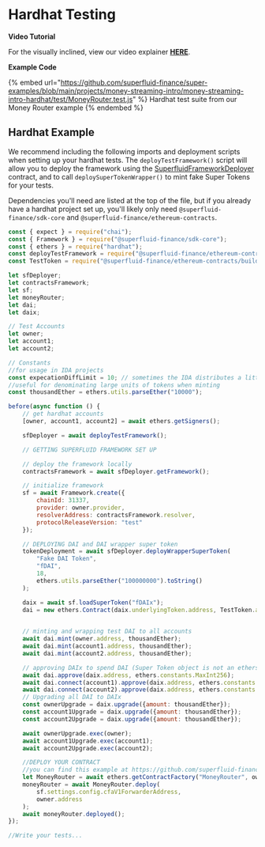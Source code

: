 # Hardhat Testing

**Video Tutorial**

For the visually inclined, view our video explainer [**HERE**](https://www.youtube.com/watch?v=C\_PGd8CPdfg).

**Example Code**

{% embed url="https://github.com/superfluid-finance/super-examples/blob/main/projects/money-streaming-intro/money-streaming-intro-hardhat/test/MoneyRouter.test.js" %}
Hardhat test suite from our Money Router example
{% endembed %}

## Hardhat Example

We recommend including the following imports and deployment scripts when setting up your hardhat tests. The `deployTestFramework()` script will allow you to deploy the framework using the [SuperfluidFrameworkDeployer](https://github.com/superfluid-finance/protocol-monorepo/blob/dev/packages/ethereum-contracts/contracts/utils/SuperfluidFrameworkDeployer.sol) contract, and to call `deploySuperTokenWrapper()` to mint fake Super Tokens for your tests.

Dependencies you'll need are listed at the top of the file, but if you already have a hardhat project set up, you'll likely only need `@superfluid-finance/sdk-core` and `@superfluid-finance/ethereum-contracts`.

```javascript
const { expect } = require("chai");
const { Framework } = require("@superfluid-finance/sdk-core");
const { ethers } = require("hardhat");
const deployTestFramework = require("@superfluid-finance/ethereum-contracts/scripts/deploy-test-framework");
const TestToken = require("@superfluid-finance/ethereum-contracts/build/contracts/TestToken.json");

let sfDeployer;
let contractsFramework;
let sf;
let moneyRouter;
let dai;
let daix;

// Test Accounts
let owner;
let account1;
let account2;

// Constants
//for usage in IDA projects
const expecationDiffLimit = 10; // sometimes the IDA distributes a little less wei than expected. Accounting for potential discrepency with 10 wei margin
//useful for denominating large units of tokens when minting
const thousandEther = ethers.utils.parseEther("10000");

before(async function () {
    // get hardhat accounts
    [owner, account1, account2] = await ethers.getSigners();

    sfDeployer = await deployTestFramework();

    // GETTING SUPERFLUID FRAMEWORK SET UP

    // deploy the framework locally
    contractsFramework = await sfDeployer.getFramework();

    // initialize framework
    sf = await Framework.create({
        chainId: 31337,
        provider: owner.provider,
        resolverAddress: contractsFramework.resolver,
        protocolReleaseVersion: "test"
    });

    // DEPLOYING DAI and DAI wrapper super token
    tokenDeployment = await sfDeployer.deployWrapperSuperToken(
        "Fake DAI Token",
        "fDAI",
        18,
        ethers.utils.parseEther("100000000").toString()
    );

    daix = await sf.loadSuperToken("fDAIx");
    dai = new ethers.Contract(daix.underlyingToken.address, TestToken.abi, owner);
    

    // minting and wrapping test DAI to all accounts
    await dai.mint(owner.address, thousandEther);
    await dai.mint(account1.address, thousandEther);
    await dai.mint(account2.address, thousandEther);

    // approving DAIx to spend DAI (Super Token object is not an ethers contract object and has different operation syntax)
    await dai.approve(daix.address, ethers.constants.MaxInt256);
    await dai.connect(account1).approve(daix.address, ethers.constants.MaxInt256);
    await dai.connect(account2).approve(daix.address, ethers.constants.MaxInt256);
    // Upgrading all DAI to DAIx
    const ownerUpgrade = daix.upgrade({amount: thousandEther});
    const account1Upgrade = daix.upgrade({amount: thousandEther});
    const account2Upgrade = daix.upgrade({amount: thousandEther});

    await ownerUpgrade.exec(owner);
    await account1Upgrade.exec(account1);
    await account2Upgrade.exec(account2);

    //DEPLOY YOUR CONTRACT 
    //you can find this example at https://github.com/superfluid-finance/super-examples/tree/main/projects/money-streaming-intro/test
    let MoneyRouter = await ethers.getContractFactory("MoneyRouter", owner);
    moneyRouter = await MoneyRouter.deploy(
        sf.settings.config.cfaV1ForwarderAddress,
        owner.address
    );
    await moneyRouter.deployed();
});

//Write your tests...
```
